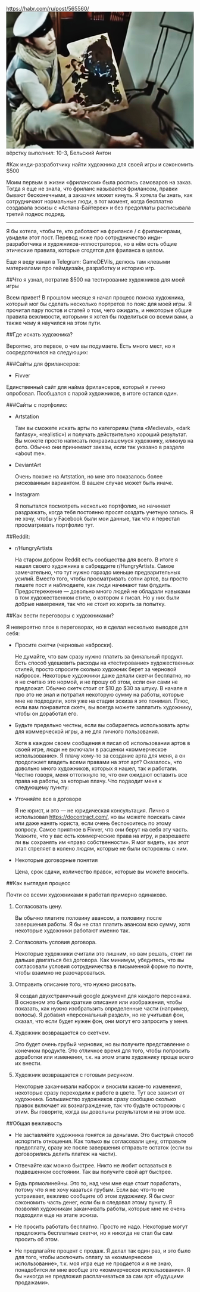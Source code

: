 https://habr.com/ru/post/565560/
![img.png](img.png)
вёрстку выполнил: 10-3, Бельский Антон

#Как инди-разработчику найти художника для своей игры и сэкономить $500

Моим первым в жизни «фрилансом» была роспись самоваров на заказ. Тогда я еще не знала, что фриланс называется фрилансом, правки бывают бесконечными, а заказчик может кинуть. Я хотела бы знать, как сотрудничают нормальные люди, в тот момент, когда бесплатно создавала эскизы с «Астана-Байтерек» и без предоплаты расписывала третий поднос подряд.
***
Я бы хотела, чтобы те, кто работают на фрилансе / с фрилансерами, увидели этот пост. Перевод ниже про сотрудничество инди-разработчика и художников-иллюстраторов, но в нём есть общие этические правила, которые сгодятся для фриланса в целом.

Еще я веду канал в Telegram: GameDEVils, делюсь там клевыми материалами про геймдизайн, разработку и историю игр.


##Что я узнал, потратив $500 на тестирование художников для моей игры

Всем привет! В прошлом месяце я начал процесс поиска художника, который мог бы сделать несколько портретов по пояс для моей игры. Я прочитал пару постов и статей о том, чего ожидать, и некоторые общие правила вежливости, которыми я хотел бы поделиться со всеми вами, а также чему я научился на этом пути.

##Где искать художника?

Вероятно, это первое, о чем вы подумаете. Есть много мест, но я сосредоточился на следующих:

###Сайты для фрилансеров:

- Fivver

Единственный сайт для найма фрилансеров, который я лично опробовал. Пообщался с парой художников, в итоге остался один.

###Сайты с портфолио:

- Artstation

  Там вы сможете искать арты по категориям (типа «Medieval», «dark fantasy», «realistic») и получать действительно хороший результат. Вы можете просто написать понравившемуся художнику, кликнув на фото. Обычно они принимают заказы, если так указано в разделе «about me».


- DeviantArt

  Очень похоже на Artstation, но мне это показалось более рискованным вариантом. В вашем случае может быть иначе.


- Instagram

  Я попытался посмотреть несколько портфолио, но начинает раздражать, когда тебя постоянно просят создать учетную запись. Я не хочу, чтобы у Facebook были мои данные, так что я перестал просматривать портфолио тут.

##Reddit:
- r/HungryArtists

  На старом добром Reddit есть сообщества для всего. В итоге я нашел  своего художника в сабреддите r/HungryArtists. Самое замечательно, что тут нужно гораздо меньше предварительных усилий. Вместо того, чтобы просматривать сотни артов, вы просто пишете пост и наблюдаете, как люди начинают там флудить. Предостережение — довольно много людей не обладали навыками в том художественном стиле, о котором я писал. Но у них были добрые намерения, так что не стоит их корить за попытку.

##Как вести переговоры с художниками?

Я невероятно плох в переговорах, но я сделал несколько выводов для себя:

- Просите скетчи (черновые наброски).

  Не думайте, что вам сразу нужно платить за финальный продукт. Есть способ удешевить расходы на «тестирование» художественных стилей, просто спросите сколько художник берет за черновой набросок. Некоторые художники даже делали скетчи бесплатно, но я не считаю это нормой, и не прошу об этом, если они сами не предложат. Обычно скетч стоит от $10 до $30 за штуку. В начале я про это не знал и потратил некоторую сумму на работы, которые мне не подходили, хотя уже на стадии эскиза я это понимал. Плюс, если вам понравится скетч, вы всегда можете заплатить художнику, чтобы он доработал его.


- Будьте предельно честны, если вы собираетесь использовать арты для коммерческой игры, а не для личного пользования.

  Хотя в каждом своем сообщения я писал об использовании артов в своей игре, люди не включали в расценки «коммерческое использование». Я плачу кому-то за создание арта для меня, а он продолжает владеть всеми правами на этот арт? Оказалось, что довольно много художников, которых я нашел, так и работали. Честно говоря, меня оттолкнуло то, что они ожидают оставить все права на работы, за которые плачу. Что подводит меня к следующему пункту:


- Уточняйте все в договоре

  Я не юрист, и это — не юридическая консультация. Лично я использовал https://docontract.com/, но вы можете поискать сами или даже нанять юриста, если очень беспокоитесь по этому вопросу. Самое приятное в Fivver, что они берут на себя эту часть. Укажите, что у вас есть коммерческие права на игру, и разрешаете ли вы сохранять им «право собственности». Я мог видеть, как этот этап стреляет в колено людям, которые не были осторожны с ним.


- Некоторые договорные понятия

  Цена, срок сдачи, количество правок, которые вы можете вносить.

##Как выглядел процесс

Почти со всеми художниками я работал примерно одинаково.

1. Согласовать цену. 

   Вы обычно платите половину авансом, а половину после завершения работы. Я бы не стал платить авансом всю сумму, хотя некоторые художники работают именно так.


2. Согласовать условия договора.

   Некоторые художники считали это лишним, но вам решать, стоит ли дальше двигаться без договора. Как минимум, убедитесь, что вы согласовали условия сотрудничества в письменной форме по почте, чтобы взаимно не разочароваться.


3. Отправить описание того, что нужно рисовать.

   Я создал двухстраничный google документ для каждого персонажа. В основном это были краткие описания или изображения, чтобы показать, как нужно изобратьзить определенные части (например, волосы). Я добавил «персональный раздел», но не учитывал фон, сказал, что если будет нужен фон, они могут его запросить у меня.


4. Художник возвращается со скетчем.

   Это будет очень грубый черновик, но вы получите представление о конечном продукте. Это отличное время для того, чтобы попросить доработки или изменения, т.к. на этом этапе художнику проще всего их внести.


5. Художник возвращается с готовым рисунком.

   Некоторые заканчивали наборок и вносили какие-то изменения, некоторые сразу переходили к работе в цвете. Тут все зависит от художника. Большинство художников сразу сообщаю сколько правок включает их вознаграждение, так что будьте осторожны с этим. Вы говорите, когда вы довольны результатом и на этом все.

##Общая вежливость

- Не заставляйте художника гонятся за деньгами. Это быстрый способ испортить отношения. Как только вы согласовали цену, отправьте предоплату, сразу же после завершения отправьте остаток (если вы договорились делить платеж на части).


- Отвечайте как можно быстрее. Никто не любит оставаться в подвешенном состоянии. Так вы получите свой арт быстрее.


- Будь прямолинейны. Это то, над чем мне еще стоит поработать, потому что я не хочу казаться грубым. Если вас что-то не устраивает, вежливо сообщите об этом художнику. Я бы смог сэкономить часть денег, если бы я следовал этому пункту. Я позволял художникам заканчивать работы, которые мне не очень подходили еще на этапе эскиза.


- Не просить работать бесплатно. Просто не надо. Некоторые могут предложить бесплатные скетчи, но я никогда не стал бы сам просить об этом.


- Не предлагайте процент с продаж. Я делал так один раз, и это было для того, чтобы исключить оплату за «коммерческое использование», т.к. моя игра еще не продается и я не знаю, понадобится ли мне вообще это «коммерческое использование». Я бы никогда не предложил расплачиваться за сам арт «будущими продажами».